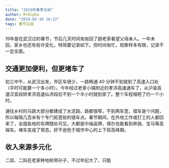 ```yaml
---
title: "2019年春季见闻"
author: MrAlpha
date: "2019-02-10 10:22"
tags: 春节见闻
---
```


19年是在武汉过的春节，节后几天时间匆匆回了趟老家看望父母亲人。一年未回，家乡也还有些许变化，特简要记录如下。但时间匆忙，观察样本有限，记录不一定全面。

## 交通更加便利，但更堵车了

初三中午，从武汉出发，市区车很少，一路畅通 40 分钟不到就到了高速入口处（平时可能要一个多小时）。今年经过老家小镇附近的孝洪高速通车了，从沪渝高速汉宜段转孝洪高速仙洪段后不到一个半小时就到家了。整个车程缩短了约一个小时。

通往乡村的马路大部分都建成了水泥路，路都很窄，不到两车宽，错车是个问题，所以每隔几百米有个专门拓宽些的错车点。春节期间，在外地工作或打工的人都回来了，全国各地的车牌随处可见，大都是中端品牌，偶尔也能看到奔驰、宝马等高端车。堵车变成了常态，好不逊色于城市中心的上下班高峰期。

## 收入来源多元化

二叔、二妈在老家种地和带孙子，不过年纪大了，只能
